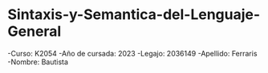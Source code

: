 # Sintaxis-y-Semantica-del-Lenguaje-General
-Curso: K2054
-Año de cursada: 2023
-Legajo: 2036149
-Apellido: Ferraris
-Nombre: Bautista
